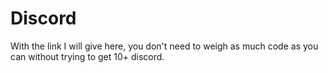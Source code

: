 # Discord 
With the link I will give here, you don't need to weigh as much code as you can without trying to get 10+ discord.
